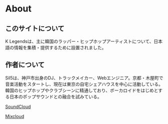 # About

## このサイトについて

K Legendsは、主に韓国のラッパー・ヒップホップアーティストについて、日本語の情報を集積・提供するために設置されました。

## 作者について

Sil5は、神戸市出身のDJ、トラックメイカー、Webエンジニア。京都・木屋町で音楽活動をスタートし、現在は東京の自宅シェアハウスを中心に活動している。韓国のヒップホップやクラブシーンに精通しており、ボーカロイドをはじめとする日本のポップサウンドとの融合を試みている。

[SoundCloud](https://soundcloud.com/silloi)

[Mixcloud](https://mixcloud.com/silloi/)
